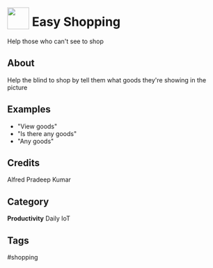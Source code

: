 # <img src="https://raw.githack.com/FortAwesome/Font-Awesome/master/svgs/solid/biohazard.svg" card_color="#484343" width="50" height="50" style="vertical-align:bottom"/> Easy Shopping
Help those who can't see to shop

## About
Help the blind to shop by tell them what goods they're showing in the picture

## Examples
* "View goods"
* "Is there any goods"
* "Any goods"

## Credits
Alfred Pradeep Kumar

## Category
**Productivity**
Daily
IoT

## Tags
#shopping

